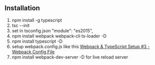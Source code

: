 ## Installation

1. npm install -g typescript
2. tsc --init
3. set in tsconfig.json "module": "es2015",
4. npm install webpack webpack-cli ts-loader -D
5. npm install typescript -D
6. setup webpack.config.js like this [Webpack & TypeScript Setup #3 - Webpack Config File](https://youtu.be/rI37HS-Vj8A?t=309)
7. npm install webpack-dev-server -D for live reload server
